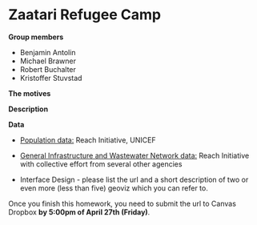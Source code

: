 # Zaatari Refugee Camp

**Group members**
- Benjamin Antolin
- Michael Brawner
- Robert Buchalter
- Kristoffer Stuvstad

**The motives**

**Description**

**Data**
  - [Population data:](https://data.humdata.org/organization/reach-initiative?groups=jor&q=&ext_page_size=25) Reach Initiative, UNICEF
  - [General Infrastructure and Wastewater Network data:](https://github.com/impact-initiatives/reach-jor-zaatari-data) Reach Initiative with collective effort from several other agencies

- Interface Design - please list the url and a short description of two or even more (less than five) geoviz which you can refer to.

Once you finish this homework, you need to submit the url to Canvas Dropbox **by 5:00pm of April 27th (Friday)**.
